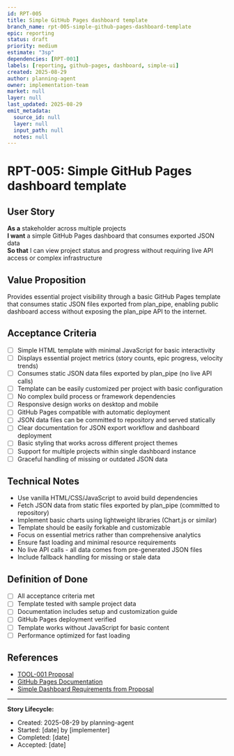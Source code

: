 ```yaml
---
id: RPT-005
title: Simple GitHub Pages dashboard template
branch_name: rpt-005-simple-github-pages-dashboard-template
epic: reporting
status: draft
priority: medium
estimate: "3sp"
dependencies: [RPT-001]
labels: [reporting, github-pages, dashboard, simple-ui]
created: 2025-08-29
author: planning-agent
owner: implementation-team
market: null
layer: null
last_updated: 2025-08-29
emit_metadata:
  source_id: null
  layer: null
  input_path: null
  notes: null
---
```


# RPT-005: Simple GitHub Pages dashboard template

## User Story
**As a** stakeholder across multiple projects  
**I want** a simple GitHub Pages dashboard that consumes exported JSON data  
**So that** I can view project status and progress without requiring live API access or complex infrastructure

## Value Proposition
Provides essential project visibility through a basic GitHub Pages template that consumes static JSON files exported from plan_pipe, enabling public dashboard access without exposing the plan_pipe API to the internet.

## Acceptance Criteria
- [ ] Simple HTML template with minimal JavaScript for basic interactivity
- [ ] Displays essential project metrics (story counts, epic progress, velocity trends)
- [ ] Consumes static JSON data files exported by plan_pipe (no live API calls)
- [ ] Template can be easily customized per project with basic configuration
- [ ] No complex build process or framework dependencies
- [ ] Responsive design works on desktop and mobile
- [ ] GitHub Pages compatible with automatic deployment
- [ ] JSON data files can be committed to repository and served statically
- [ ] Clear documentation for JSON export workflow and dashboard deployment
- [ ] Basic styling that works across different project themes
- [ ] Support for multiple projects within single dashboard instance
- [ ] Graceful handling of missing or outdated JSON data

## Technical Notes
- Use vanilla HTML/CSS/JavaScript to avoid build dependencies
- Fetch JSON data from static files exported by plan_pipe (committed to repository)
- Implement basic charts using lightweight libraries (Chart.js or similar)
- Template should be easily forkable and customizable
- Focus on essential metrics rather than comprehensive analytics
- Ensure fast loading and minimal resource requirements
- No live API calls - all data comes from pre-generated JSON files
- Include fallback handling for missing or stale data

## Definition of Done
- [ ] All acceptance criteria met
- [ ] Template tested with sample project data
- [ ] Documentation includes setup and customization guide
- [ ] GitHub Pages deployment verified
- [ ] Template works without JavaScript for basic content
- [ ] Performance optimized for fast loading

## References
- [TOOL-001 Proposal](../../proposals/TOOL-001-dockerized-story-workflow-api.md)
- [GitHub Pages Documentation](https://docs.github.com/en/pages)
- [Simple Dashboard Requirements from Proposal](../../proposals/TOOL-001-dockerized-story-workflow-api.md#key-features)

---
**Story Lifecycle:**
- Created: 2025-08-29 by planning-agent
- Started: [date] by [implementer]  
- Completed: [date]
- Accepted: [date]
